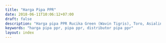 ```yaml
---
title: "Harga Pipa PPR"
date: 2018-06-11T10:06:12+07:00
draft: false
description: "Harga pipa PPR Rucika Green (Wavin Tigris), Toro, Asialing, Dizayn, Dll. Siap kirim ke seluruh daerah di Indonesia"
keywords: "harga pipa ppr, pipa ppr, distributor pipa ppr"
layout: index
---
```

